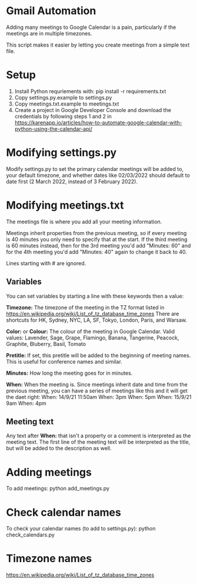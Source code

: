 # Gmail Automation

Adding many meetings to Google Calendar is a pain, particularly if the meetings are in multiple timezones.

This script makes it easier by letting you create meetings from a simple text file.

# Setup

1. Install Python requriements with: pip install -r requirements.txt
2. Copy settings.py.example to settings.py
3. Copy meetings.txt.example to meetings.txt
4. Create a project in Google Developer Console and download the credentials by following steps 1 and 2 in https://karenapp.io/articles/how-to-automate-google-calendar-with-python-using-the-calendar-api/


# Modifying settings.py

Modify settings.py to set the primary calendar meetings will be added to, your default timezone, and whether dates like 02/03/2022 should default to date first (2 March 2022, instead of 3 February 2022).

# Modifying meetings.txt

The meetings file is where you add all your meeting information.

Meetings inherit properties from the previous meeting, so if every meeting is 40 minutes you only need to specify that at the start. If the third meeting is 60 minutes instead, then for the 3rd meeting you'd add "Minutes: 60" and for the 4th meeting you'd add "Minutes: 40" again to change it back to 40.

Lines starting with # are ignored.

## Variables
You can set variables by starting a line with these keywords then a value:

**Timezone:**
The timezone of the meeting in the TZ format listed in https://en.wikipedia.org/wiki/List_of_tz_database_time_zones
There are shortcuts for HK, Sydney, NYC, LA, SF, Tokyo, London, Paris, and Warsaw.

**Color:** or **Colour:**
The colour of the meeting in Google Calendar.
Valid values: Lavender, Sage, Grape, Flamingo, Banana, Tangerine, Peacock, Graphite, Bluberry, Basil, Tomato

**Pretitle:**
If set, this pretitle will be added to the beginning of meeting names.
This is useful for conference names and similar.

**Minutes:**
How long the meeting goes for in minutes.

**When:**
When the meeting is. Since meetings inherit date and time from the previous meeting, you can have a series of meetings like this and it will get the daet right:
When: 14/9/21 11:50am
When: 3pm
When: 5pm
When: 15/9/21 9am
When: 4pm

## Meeting text

Any text after **When:** that isn't a property or a comment is interpreted as the meeting text.
The first line of the meeting text will be interpreted as the title, but will be added to the description as well.

# Adding meetings

To add meetings: python add_meetings.py

# Check calendar names

To check your calendar names (to add to settings.py): python check_calendars.py



# Timezone names
https://en.wikipedia.org/wiki/List_of_tz_database_time_zones
